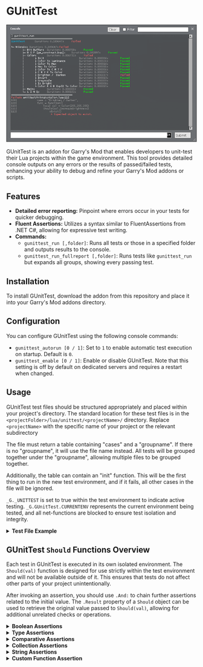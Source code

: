 # GUnitTest

![alt text](preview.png)

GUnitTest is an addon for Garry's Mod that enables developers to unit-test their Lua projects within the game environment. This tool provides detailed console outputs on any errors or the results of passed/failed tests, enhancing your ability to debug and refine your Garry's Mod addons or scripts.

## Features

- **Detailed error reporting:** Pinpoint where errors occur in your tests for quicker debugging.
- **Fluent Assertions:** Utilizes a syntax similar to FluentAssertions from .NET C#, allowing for expressive test writing.
- **Commands:**
  - `gunittest_run [,folder]`: Runs all tests or those in a specified folder and outputs results to the console.
  - `gunittest_run_fullreport [,folder]`: Runs tests like `gunittest_run` but expands all groups, showing every passing test.

## Installation

To install GUnitTest, download the addon from this repository and place it into your Garry's Mod addons directory.

## Configuration

You can configure GUnitTest using the following console commands:

- `gunittest_autorun [0 / 1]`: Set to `1` to enable automatic test execution on startup. Default is `0`.
- `gunittest_enable [0 / 1]`: Enable or disable GUnitTest. Note that this setting is off by default on dedicated servers and requires a restart when changed.

## Usage

GUnitTest test files should be structured appropriately and placed within your project's directory. The standard location for these test files is in the `<projectFolder>/lua/unittest/<projectName>/` directory. Replace `<projectName>` with the specific name of your project or the relevant subdirectory

The file must return a table containing "cases" and a "groupname". If there is no "groupname", it will use the file name instead. All tests will be grouped together under the "groupname", allowing multiple files to be grouped together.

Additionally, the table can contain an "init" function. This will be the first thing to run in the new test environment, and if it fails, all other cases in the file will be ignored.

`_G._UNITTEST` is set to true within the test environment to indicate active testing. `_G.GUnitTest.CURRENTENV` represents the current environment being tested, and all net-functions are blocked to ensure test isolation and integrity.

<details>
<summary><strong>Test File Example</strong></summary>
  
```lua
-- File: lua/unittest/<projectName>/meta_test.lua
return {
    groupname = "Test Example",
    init = function()
        -- Initial setup for the test group.
        Should(_UNITTEST)
            :WithMessage("Unit test flag not set")
            .And:BeTrue()

        -- Load a module for the given tests
        require("specialmodule")
    end,
    cases = {
        {
            name = "Complex Object Testing",
            func = function()
                local complexObject = {
                    name = "TestObject",
                    age = 25,
                    attributes = {
                        height = 175,
                        weight = 70,
                        skills = {"Lua", "Testing", "Garry's Mod"}
                    },
                    metadata = {
                        created = "2024-04-23",
                        updated = nil
                    }
                }

                -- Using chaining to test various properties of the object
                Should(complexObject.name)
                    :BeString()
                    .And:NotBeEmpty()
                    .And:StartWith("Test")

                Should(complexObject.age)
                    :BeOfType("number")
                    .And:BeGreaterThan(20)
                    .And:BeLessThan(30)

                Should(complexObject.attributes)
                    :BeOfType("table")
                    .And:NotBeEmpty()
                    .And:ContainKeys("height", "weight", "skills")

                Should(complexObject.attributes.skills)
                    :BeOfType("table")
                    .And:Contain("Lua")
                    .And:Contain("Testing")
                    .And:BeUniqueItems()
                    .And:HaveCount(3)

                Should(complexObject.metadata.created)
                    :BeString()
                    .And:ContainString("2024")

                Should(complexObject.metadata.updated)
                    :BeNil()

                -- Ensure the object is as expected as a whole
                Should(complexObject)
                    :BeOfType("table")
                    .And:Be({
                        name = "TestObject",
                        age = 25,
                        attributes = {
                            height = 175,
                            weight = 70,
                            skills = {"Lua", "Testing", "Garry's Mod"}
                        },
                        metadata = {
                            created = "2024-04-23",
                            updated = nil
                        }
                    })
            end
        }
        -- Additional test cases would be added here...
    }
}
```
</details>

## GUnitTest `Should` Functions Overview

Each test in GUnitTest is executed in its own isolated environment. The `Should(val)` function is designed for use strictly within the test environment and will not be available outside of it. This ensures that tests do not affect other parts of your project unintentionally.

After invoking an assertion, you should use `.And:` to chain further assertions related to the initial value. The `.Result` property of a `Should` object can be used to retrieve the original value passed to `Should(val)`, allowing for additional unrelated checks or operations.

<details>
<summary><strong>Boolean Assertions</strong></summary>

- **BeTrue()**: Asserts that the object is true.
- **BeFalse()**: Asserts that the object is false.
- **BeNil()**: Asserts that the object is nil.

</details>

<details>
<summary><strong>Type Assertions</strong></summary>

- **BeOfType(type)**: Asserts that the object is of the specified type.
- **Exist()**: Asserts that the object exists.
- **NotExist()**: Asserts that the object does not exist.

</details>

<details>
<summary><strong>Comparative Assertions</strong></summary>

- **Be(value)**: Asserts equality with the specified value. For table objects, this function compares the contents of the tables.
- **BeGreaterThan(value)**: Asserts the object is greater than the specified value.
- **BeLessThan(value)**: Asserts the object is less than the specified value.
- **BeGreaterThanOrEqual(value)**: Asserts the object is greater than or equal to the specified value.
- **BeLessThanOrEqual(value)**: Asserts the object is less than or equal to the specified value.

</details>

<details>
<summary><strong>Collection Assertions</strong></summary>

- **BeEmpty()**: Asserts a collection (like a table) is empty.
- **NotBeEmpty()**: Asserts a collection is not empty.
- **BeIn(tbl)**: Asserts the object is in the specified table.
- **BeNotIn(tbl)**: Asserts the object is not in the specified table.
- **Contain(...)**: Asserts a collection contains each specified item.
- **BeUniqueItems()**: Asserts all items in a collection are unique.
- **BeOrdered()**: Asserts the elements in a collection are in ascending order.
- **BeSameItems()**: Asserts all items in a collection are the same.
- **HaveCount(count)**: Asserts the collection contains a specific number of items.
- **HaveKey(key, val?)**: Asserts the collection contains a specific key, and optionally checks if the key's value matches the specified value.
- **HaveKeys(...)**: Asserts the collection contains all specified keys.

</details>

<details>
<summary><strong>String Assertions</strong></summary>

- **BeString()**: Asserts the object is a string.
- **StartWith(value)**: Asserts the string starts with the specified value.
- **EndWith(value)**: Asserts the string ends with the specified value.
- **ContainString(value)**: Asserts the string contains the specified substring.

</details>

<details>
<summary><strong>Custom Function Assertion</strong></summary>

- **Pass(fun)**: Executes a custom function that must return `true` for the assertion to pass.

</details>
